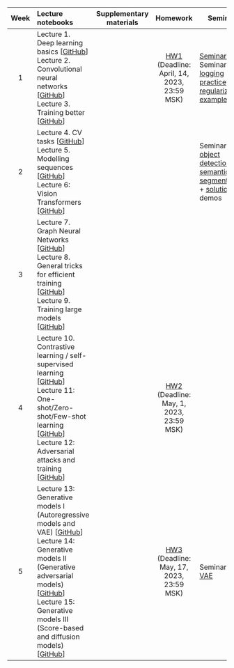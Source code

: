 
| Week | Lecture notebooks | Supplementary materials | Homework | Seminars |
|:------:|:----------|:----------:|:----------:|-------|
|1| Lecture 1. Deep learning basics [[GitHub](./lectures/lecture-1/lecture-1.ipynb)] <br> Lecture 2. Convolutional neural networks [[GitHub](./lectures/lecture-2/lecture-2.ipynb)] <br> Lecture 3. Training better [[GitHub](./lectures/lecture-3/lecture-3.ipynb)]|  | [HW1](./hw/hw1/hw1.ipynb) <br> (Deadline: April, 14, 2023, 23:59 MSK) | [Seminar 2](./seminars/seminar-2/seminar-2.ipynb) <br> Seminar 3: [logging practice](./seminars/seminar-3/Logging_practice.ipynb) and [regularizations examples](./seminars/seminar-3/NN_regularization_practice.ipynb)|
| 2 | Lecture 4. CV tasks  [[GitHub](./lectures/lecture-4/lecture-4.ipynb)] <br> Lecture 5. Modelling sequences [[GitHub](./lectures/lecture-5/lecture-5.ipynb)] <br> Lecture 6: Vision Transformers [[GitHub](./lectures/lecture-6/lecture-6.ipynb)] | | | Seminar 4: [object detection](./seminars/seminar-4/ObjectDetection.ipynb) and [semantic segmentation](./seminars/seminar-4/StudentSemanticSegmentation.ipynb) + [solution](./seminars/seminar-4/SolutionSemanticSegmentation.ipynb) demos |
| 3 | Lecture 7. Graph Neural Networks [[GitHub](./lectures/lecture-7/lecture-7.ipynb)] <br> Lecture 8. General tricks for efficient training [[GitHub](./lectures/lecture-8/lecture-8.ipynb)] <br> Lecture 9. Training large models [[GitHub](./lectures/lecture-9/lecture-9.ipynb)] | | |
| 4 | Lecture 10. Contrastive learning / self-supervised learning [[GitHub](./lectures/lecture-10/lecture-10.ipynb)] <br> Lecture 11: One-shot/Zero-shot/Few-shot learning [[GitHub](./lectures/lecture-11/lecture-11.ipynb)] <br> Lecture 12: Adversarial attacks and training [[GitHub](./lectures/lecture-12/lecture-12.ipynb)] | | [HW2](./hw/hw2/hw2.ipynb) <br> (Deadline: May, 1, 2023, 23:59 MSK) |
| 5 | Lecture 13: Generative models I (Autoregressive models and VAE) [[GitHub](./lectures/lecture-13/lecture-13.ipynb)] <br> Lecture 14: Generative models II (Generative adversarial models) [[GitHub](./lectures/lecture-14/lecture-14.ipynb)] <br> Lecture 15: Generative models III (Score-based and diffusion models) [[GitHub](./lectures/lecture-15/lecture-15.ipynb)] | | [HW3](./hw/hw3/hw3.ipynb) <br> (Deadline: May, 17, 2023, 23:59 MSK) | Seminar 8. [VAE](./seminars/seminar-15/solution.ipynb) |



